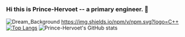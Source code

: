 ### Hi this is Prince-Hervoet -- a primary engineer. 👋

![Dream_Background](https://github.com/Prince-Hervoet/Prince-Hervoet/assets/122962161/ff73c2c1-02fa-4717-a6e3-5b11064a2c71)
https://img.shields.io/npm/v/npm.svg?logo=C++
[![Top Langs](https://github-readme-stats.vercel.app/api/top-langs/?username=Prince-Hervoet&layout=pie)](https://github.com/anuraghazra/github-readme-stats)
![Prince-Hervoet's GitHub stats](https://github-readme-stats.vercel.app/api?username=Prince-Hervoet&show_icons=true&theme=Gradient)




<!--
**Prince-Hervoet/Prince-Hervoet** is a ✨ _special_ ✨ repository because its `README.md` (this file) appears on your GitHub profile.

Here are some ideas to get you started:
- 💬 Ask me about ...  
- 🔭 I’m currently working on ...
- 🌱 I’m currently learning ...
- 👯 I’m looking to collaborate on ...
- 🤔 I’m looking for help with ...
- 💬 Ask me about ...
- 📫 How to reach me: ...
- 😄 Pronouns: ...
- ⚡ Fun fact: ...
-->
